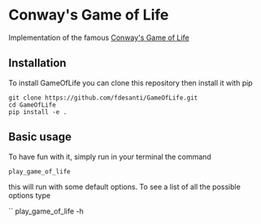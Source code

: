 # Conway's Game of Life

Implementation of the famous [Conway's Game of Life](https://en.wikipedia.org/wiki/Conway%27s_Game_of_Life)


## Installation

To install GameOfLife you can clone this repository then install it with pip

```
git clone https://github.com/fdesanti/GameOfLife.git
cd GameOfLife
pip install -e .
```

## Basic usage

To have fun with it, simply run in your terminal the command

```
play_game_of_life
```

this will run with some default options.
To see a list of all the possible options type

``
play_game_of_life -h
```
